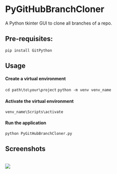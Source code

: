 # PyGitHubBranchCloner
A Python tkinter GUI to clone all branches of a repo.

## Pre-requisites:
```
pip install GitPython
```

## Usage

#### Create a virtual environment
```cd path\to\your\project```
```python -m venv venv_name```

#### Activate the virtual environment
```venv_name\Scripts\activate```

#### Run the application
```
python PyGitHubBranchCloner.py
```

## Screenshots
\
<img src="PyGitHubBranchCloner.png">
